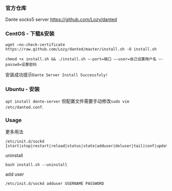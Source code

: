 ### 官方仓库

Dante socks5 server
https://github.com/Lozy/danted

### CentOS - 下载&安装
```
wget —no-check-certificate https://raw.github.com/Lozy/danted/master/install.sh -O install.sh
```
```
chmod +x install.sh && ./install.sh –-port=端口 –-user=自己设置用户名 –-passwd=设置密码
```

安装成功提示`Dante Server Install Successfuly!`


### Ubuntu - 安装
`apt install dente-server`
但配置文件需要手动修改`sudo vim /etc/danted.conf`.

### Usage
更多用法
```
/etc/init.d/sockd {start|stop|restart|reload|status|state|adduser|deluser|tail|conf|update}
```

uninstall
```
bash install.sh --uninstall
```

add user
```
/etc/init.d/sockd adduser USERNAME PASSWORD
```
